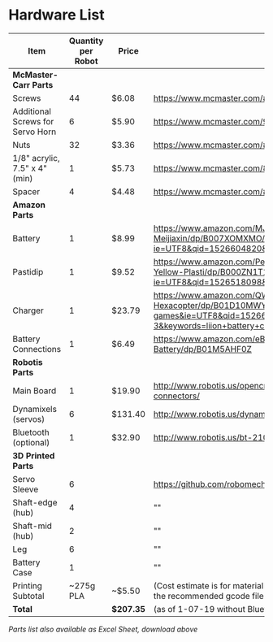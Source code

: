 # Hardware List

| Item | Quantity per Robot | Price | Link |
|------|--------------------|-------|------|
| **McMaster-Carr Parts** | | | |
| Screws | 44 | $6.08 | https://www.mcmaster.com/#94500A223 |
| Additional Screws for Servo Horn | 6 | $5.90 | https://www.mcmaster.com/92005a078 |
| Nuts | 32 | $3.36 | https://www.mcmaster.com/#90576A102 |
| 1/8" acrylic, 7.5" x 4" (min) | 1 | $5.73 | https://www.mcmaster.com/8560k275 |
| Spacer | 4 | $4.48 | https://www.mcmaster.com/#93657A203 |
| **Amazon Parts** | | | |
| Battery | 1 | $8.99 | https://www.amazon.com/MJX-F645-Replacement-Battery-Meijiaxin/dp/B007XOMXMO/ref=sr_1_35?ie=UTF8&qid=1526604820&sr=8-35&keywords=7.4v+1500mah |
| Pastidip | 1 | $9.52 | https://www.amazon.com/Performix-11602-6-075815116024-Yellow-Plasti/dp/B000ZN1T16/ref=sr_1_13?ie=UTF8&qid=1526518098&sr=8-13&keywords=plastidip |
| Charger | 1 | $23.79 | https://www.amazon.com/QWinOut-Switching-Helicopter-Quadcopter-Hexacopter/dp/B01D10MWYW/ref=sr_1_3?s=toys-and-games&ie=UTF8&qid=1526605943&sr=1-3&keywords=liion+battery+charger&refinements=p_36%3A1253560011 |
| Battery Connections | 1 | $6.49 | https://www.amazon.com/eBoot-Connector-Female-Cable-Battery/dp/B01M5AHF0Z |
| **Robotis Parts** | | | |
| Main Board | 1 | $19.90 | http://www.robotis.us/opencm9-04-c-with-onboard-xl-type-connectors/ |
| Dynamixels (servos) | 6 | $131.40 | http://www.robotis.us/dynamixel-xl-320/ |
| Bluetooth (optional) | 1 | $32.90 | http://www.robotis.us/bt-210/ |
| **3D Printed Parts** | | | |
| Servo Sleeve | 6 | | https://github.com/robomechanics/MiniRHex/tree/master/CAD |
| Shaft-edge (hub) | 4 | | ""|
| Shaft-mid (hub) | 2 | | "" |
| Leg | 6 | | "" |
| Battery Case | 1 | | "" | 
| Printing Subtotal | ~275g PLA | ~$5.50 | (Cost estimate is for material only, assuming an Ultimaker 3 Extended and the recommended gcode file from /CAD) |
| **Total** | | **$207.35** | (as of 1-07-19 without Bluetooth or battery charger) |

*Parts list also available as Excel Sheet, download above*
